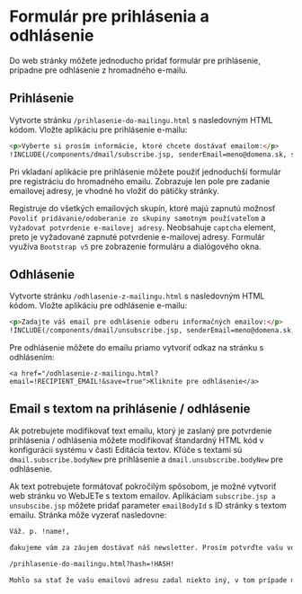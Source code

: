 # Formulár pre prihlásenia a odhlásenie

Do web stránky môžete jednoducho pridať formulár pre prihlásenie, prípadne pre odhlásenie z hromadného e-mailu.

## Prihlásenie

Vytvorte stránku ```/prihlasenie-do-mailingu.html``` s nasledovným HTML kódom. Vložte aplikáciu pre prihlásenie e-mailu:

```html
<p>Vyberte si prosím informácie, ktoré chcete dostávať emailom:</p>
!INCLUDE(/components/dmail/subscribe.jsp, senderEmail=meno@domena.sk, senderName="Ľuboš Balát")!
```

Pri vkladaní aplikácie pre prihlásenie môžete použiť jednoduchší formulár pre registráciu do hromadného emailu. Zobrazuje len pole pre zadanie emailovej adresy, je vhodné ho vložiť do pätičky stránky.

Registruje do všetkých emailových skupín, ktoré majú zapnutú možnosť ```Povoliť pridávanie/odoberanie zo skupiny samotným používateľom``` a ```Vyžadovať potvrdenie e-mailovej adresy```. Neobsahuje ```captcha``` element, preto je vyžadované zapnuté potvrdenie e-mailovej adresy. Formulár využíva ```Bootstrap v5``` pre zobrazenie formuláru a dialógového okna.

## Odhlásenie

Vytvorte stránku ```/odhlasenie-z-mailingu.html``` s nasledovným HTML kódom. Vložte aplikáciu pre odhlásenie e-mailu:

```html
<p>Zadajte váš email pre odhlásenie odberu informačných emailov:</p>
!INCLUDE(/components/dmail/unsubscribe.jsp, senderEmail=meno@domena.sk, senderName="Ľuboš Balát")!
```
Pre odhlásenie môžete do emailu priamo vytvoriť odkaz na stránku s odhlásením:

```<a href="/odhlasenie-z-mailingu.html?email=!RECIPIENT_EMAIL!&save=true">Kliknite pre odhlásenie</a>```

## Email s textom na prihlásenie / odhlásenie

Ak potrebujete modifikovať text emailu, ktorý je zaslaný pre potvrdenie prihlásenia / odhlásenia môžete modifikovať štandardný HTML kód v konfigurácii systému v časti Editácia textov. Kľúče s textami sú ```dmail.subscribe.bodyNew``` pre prihlásenie a ```dmail.unsubscribe.bodyNew``` pre odhlásenie.

Ak text potrebujete formátovať pokročilým spôsobom, je možné vytvoriť web stránku vo WebJETe s textom emailov. Aplikáciam ```subscribe.jsp a unsubscibe.jsp``` môžete pridať parameter ```emailBodyId``` s ID stránky s textom emailu. Stránka môže vyzerať nasledovne:

```html
Váž. p. !name!,

ďakujeme vám za záujem dostávať náš newsletter. Prosím potvrďte vašu voľbu kliknutím na nasledovnú linku:

/prihlasenie-do-mailingu.html?hash=!HASH!

Mohlo sa stať že vašu emailovú adresu zadal niekto iný, v tom prípade môžete ignorovať tento email, žiadne informácie nebudete dostávať.
```
